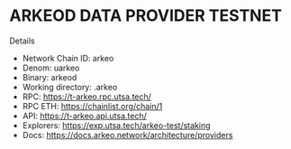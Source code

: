 # ARKEOD DATA PROVIDER TESTNET
Details
- Network Chain ID: arkeo
- Denom: uarkeo
- Binary: arkeod
- Working directory: .arkeo
- RPC: https://t-arkeo.rpc.utsa.tech/
- RPC ETH: https://chainlist.org/chain/1
- API: https://t-arkeo.api.utsa.tech/
- Explorers: https://exp.utsa.tech/arkeo-test/staking
- Docs: https://docs.arkeo.network/architecture/providers